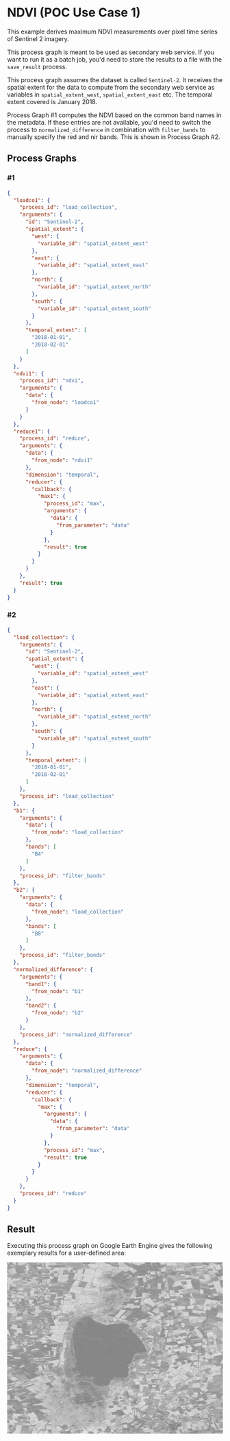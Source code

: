 # NDVI (POC Use Case 1)

This example derives maximum NDVI measurements over pixel time series of Sentinel 2 imagery.

This process graph is meant to be used as secondary web service. If you want to run it as a batch job, you'd need to store the results to a file with the `save_result` process.

This process graph assumes the dataset is called `Sentinel-2`. It receives the spatial extent for the data to compute from the secondary web service as variables in `spatial_extent_west`, `spatial_extent_east` etc. The temporal extent covered is January 2018.

Process Graph #1 computes the NDVI based on the common band names in the metadata. If these entries are not available, you'd need to switch the process to `normalized_difference` in combination with `filter_bands` to manually specify the red and nir bands. This is shown in Process Graph #2.

## Process Graphs

### #1

```json
{
  "loadco1": {
    "process_id": "load_collection",
    "arguments": {
      "id": "Sentinel-2",
      "spatial_extent": {
        "west": {
          "variable_id": "spatial_extent_west"
        },
        "east": {
          "variable_id": "spatial_extent_east"
        },
        "north": {
          "variable_id": "spatial_extent_north"
        },
        "south": {
          "variable_id": "spatial_extent_south"
        }
      },
      "temporal_extent": [
        "2018-01-01",
        "2018-02-01"
      ]
    }
  },
  "ndvi1": {
    "process_id": "ndvi",
    "arguments": {
      "data": {
        "from_node": "loadco1"
      }
    }
  },
  "reduce1": {
    "process_id": "reduce",
    "arguments": {
      "data": {
        "from_node": "ndvi1"
      },
      "dimension": "temporal",
      "reducer": {
        "callback": {
          "max1": {
            "process_id": "max",
            "arguments": {
              "data": {
                "from_parameter": "data"
              }
            },
            "result": true
          }
        }
      }
    },
    "result": true
  }
}
```

### #2

```json
{
  "load_collection": {
    "arguments": {
      "id": "Sentinel-2",
      "spatial_extent": {
        "west": {
          "variable_id": "spatial_extent_west"
        },
        "east": {
          "variable_id": "spatial_extent_east"
        },
        "north": {
          "variable_id": "spatial_extent_north"
        },
        "south": {
          "variable_id": "spatial_extent_south"
        }
      },
      "temporal_extent": [
        "2018-01-01",
        "2018-02-01"
      ]
    },
    "process_id": "load_collection"
  },
  "b1": {
    "arguments": {
      "data": {
        "from_node": "load_collection"
      },
      "bands": [
        "B4"
      ]
    },
    "process_id": "filter_bands"
  },
  "b2": {
    "arguments": {
      "data": {
        "from_node": "load_collection"
      },
      "bands": [
        "B8"
      ]
    },
    "process_id": "filter_bands"
  },
  "normalized_difference": {
    "arguments": {
      "band1": {
        "from_node": "b1"
      },
      "band2": {
        "from_node": "b2"
      }
    },
    "process_id": "normalized_difference"
  },
  "reduce": {
    "arguments": {
      "data": {
        "from_node": "normalized_difference"
      },
      "dimension": "temporal",
      "reducer": {
        "callback": {
          "max": {
            "arguments": {
              "data": {
                "from_parameter": "data"
              }
            },
            "process_id": "max",
            "result": true
          }
        }
      }
    },
    "process_id": "reduce"
  }
}
```

## Result

Executing this process graph on Google Earth Engine gives the following exemplary results for a user-defined area:

![Resulting Image](./gee-result.png)